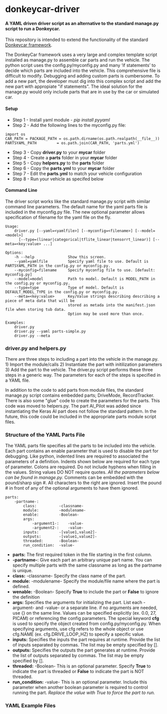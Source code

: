 # donkeycar-driver
#### A YAML driven driver script as an alternative to the standard manage.py script to run a Donkeycar.

This repository is intended to extend the functionality of the standard [Donkeycar framework](https://github.com/autorope/donkeycar).

The DonkeyCar framework uses a very large and complex template script installed as manage.py to assemble car parts and run the vehicle. The python script uses the config.py/myconfig.py and many ‘if statements’ to decide which parts are included into the vehicle. This comprehensive file is difficult to modify. Debugging and adding custom parts is cumbersome. To add a new part, the developer must dig into this complex script and add the new part with appropiate "if statements". The ideal solution for the manage.py would only include parts that are in use by the car or simulated car.  

#### Setup
* Step 1 - Install yaml module - _pip install pyyaml_
* Step 2 - Add the following lines to the myconfig.py file:
```
import os
CAR_PATH = PACKAGE_PATH = os.path.dirname(os.path.realpath(__file__))
PARTSYAML_PATH         = os.path.join(CAR_PATH, 'parts.yml')
```
* Step 3 - Copy **driver.py** to your **mycar** folder
* Step 4 - Create a **parts** folder in your **mycar** folder
* Step 5 - Copy **helpers.py** to the **parts** folder
* Step 6 - Copy the **parts.yml** to your **mycar** folder
* Step 7 - Edit the **parts.yml** to match your vehicle configuration
* Step 8 - Run your vehicle as specifed below


#### Command Line
The driver script works like the standard manage.py script with similar command line parameters. The default name for the yaml parts file is included in the myconfig.py file. The new optional parameter allows specification of filename for the yaml file on the fly. 

```
Usage:
    driver.py [--yaml=<yamlfile>] [--myconfig=<filename>] [--model=<model>] 
      [--type=(linear|categorical|tflite_linear|tensorrt_linear)] [--meta=<key:value> ...]

Options:
    -h --help               Show this screen.
    --yaml=yamlfile         Specify yaml file to use. Default is PARTSYAML_PATH in the config.py or myconfig.py.
    --myconfig=filename     Specify myconfig file to use. [default: myconfig.py]
    --model=model           Path to model. Default is MODEL_PATH in the config.py or myconfig.py.
    --type=type             Type of model. Default is DEFAULT_MODEL_TYPE in the config.py or myconfig.py.
    --meta=<key:value>      Key/Value strings describing describing a piece of meta data that will be
                            stored as metada into the manifest.json file when storing tub data.
                            Option may be used more than once.

Examples:
    driver.py
    driver.py --yaml parts-simple.py
    driver.py --meta 

```

### driver.py and helpers.py

There are three steps to including a part into the vehicle in the manage.py. 1) Import the module/calls 2) Instantiate the part with initilization parameters 3) Add the part to the vehicle. The driver.py script performs these three steps in a generic way. The parameters for each of the steps is specified in a YAML file.

In addition to the code to add parts from module files, the standard manage.py script contains embedded parts; DriveMode, RecordTracker. There is also some "glue" code to create the parameters for the parts. This code was moved to helpers.py. The part AI_Pilot was added since instantiating the Keras AI part does not follow the standard pattern. In the future, this code could be included in the appropriate parts module script files.


### Structure of the YAML Parts File
The YAML parts file specifies all the parts to be included into the vehicle. Each part contains an enable parameter that is used to disable the part for debugging.  Like python, indented lines are required to associated the parameters of a definition.  Indents shown below are required for each type of parameter. Colons are required. Do not include hyphens when filling in the values. String values DO NOT require quotes.  *All the parameters below can be found in manage.py.*  Comments can be embedded with the pound/sharp sign #. All characters to the right are ignored. Insert the pound # in front of any of the optional arguments to have them ignored. 

```
parts:
    -partname-:
        class:          -classname-
        module:         -modulename-
        enable:         -Boolean-
        args:
            -argument1-:    -value-
            -argument2-:    -value-
        inputs:         -[value1,value2]-
        outputs:        -[value1,value2]-
        threaded:       -Boolean-
        run_condition:  -value-
```
* **parts:** The first required token in the file starting in the first column.
* **-partname-**: Give each part an arbitrary unique part name. You can specify multiple parts with the same classname as long as the partname is unique.
* **class:**  -classname- Specify the class name of the part.
* **module:** -modulename- Specify the module/file name where the part is defined.
* **wenable:** -Boolean- Specify **True** to include the part or **False** to ignore the definition
* **args:**  Specifies the arguments for initializing the part. List each -argument- and -value- or a separate line. if no arguments are needed, use {} on                  the same line. Values can be specified explicitly (ex. 0.0, 27, PICAM) or referencing the config parameters. The special keyword **cfg** is used to specify the object created from config.py/myconfig.py. When specifying arguments, use cfg refers to the whole object or use cfg.NAME (ex. cfg.DRIVE_LOOP_HZ) to specify a specific value.
* **inputs:** Specifies the inputs the part requires at runtime. Provide the list of inputs separated by commas. The list may be empty specified by [].
* **outputs:** Specifies the outputs the part generates at runtime. Provide the list of outputs separated by commas. The list may be empty specified by [].
* **threaded:** -Boolean- This is an optional parameter.  Specify **True** to indicate the part is threaded or **False** to indicate the part is NOT threaded.
* **run_condition:**  -value-  This is an optional parameter. Include this parameter when another boolean parameter is required to control running the part. *Replace the value with True to force the part to run.*

### YAML Example Files
